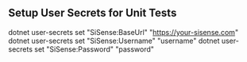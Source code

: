 ﻿## Setup User Secrets for Unit Tests

dotnet user-secrets set "SiSense:BaseUrl" "https://your-sisense.com"
dotnet user-secrets set "SiSense:Username" "username"
dotnet user-secrets set "SiSense:Password" "password"
